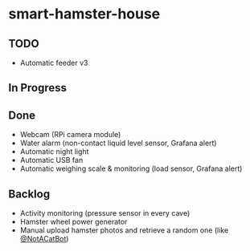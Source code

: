 # smart-hamster-house

## TODO
- Automatic feeder v3

## In Progress

## Done
- Webcam (RPi camera module)
- Water alarm (non-contact liquid level sensor, Grafana alert)
- Automatic night light
- Automatic USB fan
- Automatic weighing scale & monitoring (load sensor, Grafana alert)

## Backlog
- Activity monitoring (pressure sensor in every cave)
- Hamster wheel power generator
- Manual upload hamster photos and retrieve a random one (like [@NotACatBot](https://t.me/NotACatBot?ref=producthunt))
